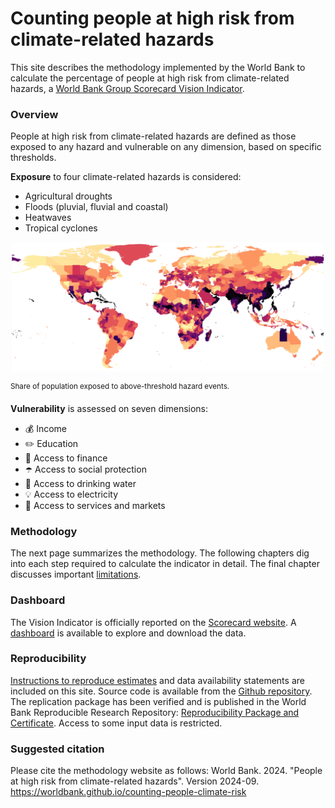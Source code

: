 # Counting people at high risk from climate-related hazards

This site describes the methodology implemented by the World Bank to calculate the percentage of people at high risk from climate-related hazards, a [World Bank Group Scorecard Vision Indicator](https://scorecard.worldbank.org/en/scorecard/our-vision#planet). 

### Overview

People at high risk from climate-related hazards are defined as those exposed to any hazard and vulnerable on any dimension, based on specific thresholds.

**Exposure** to four climate-related hazards is considered:
* Agricultural droughts
* Floods (pluvial, fluvial and coastal)
* Heatwaves
* Tropical cyclones

<p align="center">
  <img width="500" alt="Exposure" src="https://github.com/worldbank/counting-people-climate-risk/blob/main/docs/images/RP100_exp_any_pct.png?raw=true">
</p>

<sup> Share of population exposed to above-threshold hazard events.

**Vulnerability** is assessed on seven dimensions:
* 💰 Income
* ✏️ Education
* 🏦 Access to finance
* ☂️ Access to social protection
* 🚰 Access to drinking water
* 💡 Access to electricity
* 🏥 Access to services and markets

### Methodology

The next page summarizes the methodology. The following chapters dig into each step required to calculate the indicator in detail. The final chapter discusses important [limitations](docs/limitations).

### Dashboard

The Vision Indicator is officially reported on the [Scorecard website](https://scorecard.worldbank.org/).
A [dashboard](docs/dashboard) is available to explore and download the data. 

### Reproducibility

[Instructions to reproduce estimates](docs/reproducibility) and data availability statements are included on this site. Source code is available from the [Github repository](https://github.com/worldbank/counting-people-climate-risk). The replication package has been verified and is published in the World Bank Reproducible Research Repository: [Reproducibility Package and Certificate](https://reproducibility.worldbank.org/index.php/catalog/186). Access to some input data is restricted.

### Suggested citation
Please cite the methodology website as follows: 
World Bank. 2024. "People at high risk from climate-related hazards". Version 2024-09. <https://worldbank.github.io/counting-people-climate-risk> 